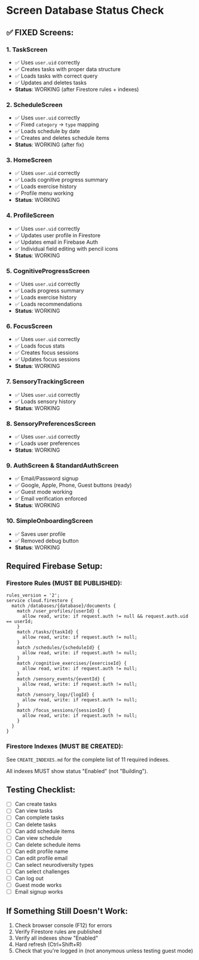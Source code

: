 # Screen Database Status Check

## ✅ FIXED Screens:

### 1. TaskScreen
- ✅ Uses `user.uid` correctly
- ✅ Creates tasks with proper data structure
- ✅ Loads tasks with correct query
- ✅ Updates and deletes tasks
- **Status**: WORKING (after Firestore rules + indexes)

### 2. ScheduleScreen  
- ✅ Uses `user.uid` correctly
- ✅ Fixed `category` → `type` mapping
- ✅ Loads schedule by date
- ✅ Creates and deletes schedule items
- **Status**: WORKING (after fix)

### 3. HomeScreen
- ✅ Uses `user.uid` correctly
- ✅ Loads cognitive progress summary
- ✅ Loads exercise history
- ✅ Profile menu working
- **Status**: WORKING

### 4. ProfileScreen
- ✅ Uses `user.uid` correctly
- ✅ Updates user profile in Firestore
- ✅ Updates email in Firebase Auth
- ✅ Individual field editing with pencil icons
- **Status**: WORKING

### 5. CognitiveProgressScreen
- ✅ Uses `user.uid` correctly
- ✅ Loads progress summary
- ✅ Loads exercise history
- ✅ Loads recommendations
- **Status**: WORKING

### 6. FocusScreen
- ✅ Uses `user.uid` correctly
- ✅ Loads focus stats
- ✅ Creates focus sessions
- ✅ Updates focus sessions
- **Status**: WORKING

### 7. SensoryTrackingScreen
- ✅ Uses `user.uid` correctly
- ✅ Loads sensory history
- **Status**: WORKING

### 8. SensoryPreferencesScreen
- ✅ Uses `user.uid` correctly
- ✅ Loads user preferences
- **Status**: WORKING

### 9. AuthScreen & StandardAuthScreen
- ✅ Email/Password signup
- ✅ Google, Apple, Phone, Guest buttons (ready)
- ✅ Guest mode working
- ✅ Email verification enforced
- **Status**: WORKING

### 10. SimpleOnboardingScreen
- ✅ Saves user profile
- ✅ Removed debug button
- **Status**: WORKING

## Required Firebase Setup:

### Firestore Rules (MUST BE PUBLISHED):
```
rules_version = '2';
service cloud.firestore {
  match /databases/{database}/documents {
    match /user_profiles/{userId} {
      allow read, write: if request.auth != null && request.auth.uid == userId;
    }
    match /tasks/{taskId} {
      allow read, write: if request.auth != null;
    }
    match /schedules/{scheduleId} {
      allow read, write: if request.auth != null;
    }
    match /cognitive_exercises/{exerciseId} {
      allow read, write: if request.auth != null;
    }
    match /sensory_events/{eventId} {
      allow read, write: if request.auth != null;
    }
    match /sensory_logs/{logId} {
      allow read, write: if request.auth != null;
    }
    match /focus_sessions/{sessionId} {
      allow read, write: if request.auth != null;
    }
  }
}
```

### Firestore Indexes (MUST BE CREATED):
See `CREATE_INDEXES.md` for the complete list of 11 required indexes.

All indexes MUST show status "Enabled" (not "Building").

## Testing Checklist:

- [ ] Can create tasks
- [ ] Can view tasks
- [ ] Can complete tasks
- [ ] Can delete tasks
- [ ] Can add schedule items
- [ ] Can view schedule
- [ ] Can delete schedule items
- [ ] Can edit profile name
- [ ] Can edit profile email
- [ ] Can select neurodiversity types
- [ ] Can select challenges
- [ ] Can log out
- [ ] Guest mode works
- [ ] Email signup works

## If Something Still Doesn't Work:

1. Check browser console (F12) for errors
2. Verify Firestore rules are published
3. Verify all indexes show "Enabled"
4. Hard refresh (Ctrl+Shift+R)
5. Check that you're logged in (not anonymous unless testing guest mode)
